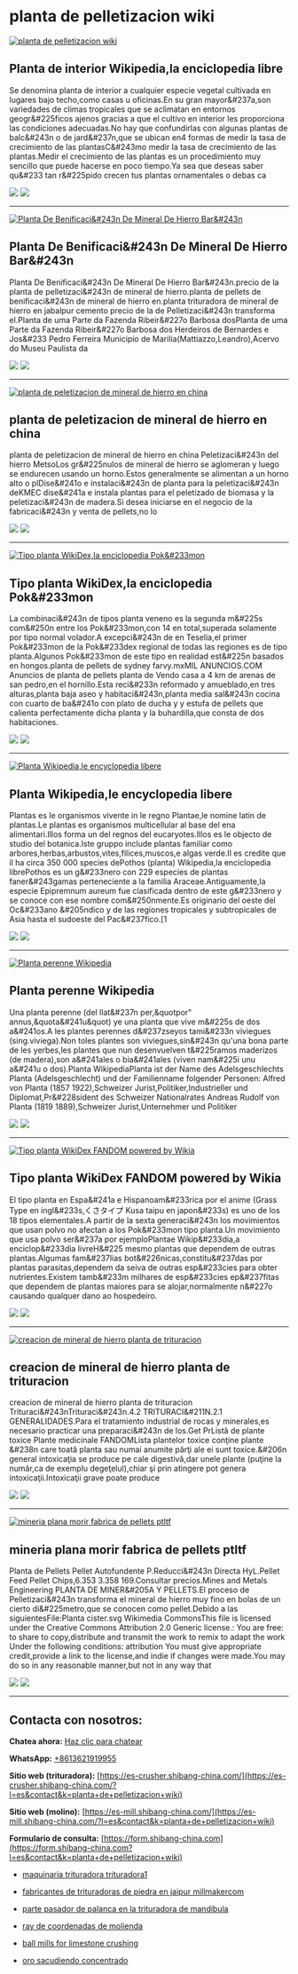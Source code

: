 # planta de pelletizacion wiki

<a href="https://swt.shibang-china.com/?l=es&img&k=planta+de+pelletizacion+wiki" target="_blank">![planta de pelletizacion wiki](http://static.shibang-china.com/all-800x300/421.jpg)</a>

## Planta de interior Wikipedia,la enciclopedia libre
Se denomina planta de interior a cualquier especie vegetal cultivada en lugares bajo techo,como casas u oficinas.En su gran mayor&#237a,son variedades de climas tropicales que se aclimatan en entornos geogr&#225ficos ajenos gracias a que el cultivo en interior les proporciona las condiciones adecuadas.No hay que confundirlas con algunas plantas de balc&#243n o de jard&#237n,que se ubican en4 formas de medir la tasa de crecimiento de las plantasC&#243mo medir la tasa de crecimiento de las plantas.Medir el crecimiento de las plantas es un procedimiento muy sencillo que puede hacerse en poco tiempo.Ya sea que deseas saber qu&#233 tan r&#225pido crecen tus plantas ornamentales o debas ca


<a href="https://whatsapp.shibangsoft.com/WhatsApp.php" target="_blank" title="WhatsApp">![](http://static.shibang-china.com/icon/whatsapp.png)</a> <a href="https://swt.shibang-china.com/?l=es&icon&k=planta+de+pelletizacion+wiki" target="_blank">![](http://static.shibang-china.com/icon/chat-es.png)</a>

---

<a href="https://swt.shibang-china.com/?l=es&img&k=planta+de+pelletizacion+wiki" target="_blank">![Planta De Benificaci&#243n De Mineral De Hierro Bar&#243n](http://static.shibang-china.com/all-800x300/1426.jpg)</a>

## Planta De Benificaci&#243n De Mineral De Hierro Bar&#243n
Planta De Benificaci&#243n De Mineral De Hierro Bar&#243n.precio de la planta de pelletizaci&#243n de mineral de hierro.planta de pellets de benificaci&#243n de mineral de hierro en.planta trituradora de mineral de hierro en jabalpur cemento precio de la de Pelletizaci&#243n transforma el.Planta de uma Parte da Fazenda Ribeir&#227o Barbosa dosPlanta de uma Parte da Fazenda Ribeir&#227o Barbosa dos Herdeiros de Bernardes e Jos&#233 Pedro Ferreira Municipio de Marilia(Mattiazzo,Leandro),Acervo do Museu Paulista da


<a href="https://whatsapp.shibangsoft.com/WhatsApp.php" target="_blank" title="WhatsApp">![](http://static.shibang-china.com/icon/whatsapp.png)</a> <a href="https://swt.shibang-china.com/?l=es&icon&k=planta+de+pelletizacion+wiki" target="_blank">![](http://static.shibang-china.com/icon/chat-es.png)</a>

---

<a href="https://swt.shibang-china.com/?l=es&img&k=planta+de+pelletizacion+wiki" target="_blank">![planta de peletizacion de mineral de hierro en china](http://static.shibang-china.com/all-800x300/846.jpg)</a>

## planta de peletizacion de mineral de hierro en china
planta de peletizacion de mineral de hierro en china Peletizaci&#243n del hierro MetsoLos gr&#225nulos de mineral de hierro se aglomeran y luego se endurecen usando un horno.Estos generalmente se alimentan a un horno alto o plDise&#241o e instalaci&#243n de planta para la peletizaci&#243n deKMEC dise&#241a e instala plantas para el peletizado de biomasa y la peletizaci&#243n de madera.Si desea iniciarse en el negocio de la fabricaci&#243n y venta de pellets,no lo


<a href="https://whatsapp.shibangsoft.com/WhatsApp.php" target="_blank" title="WhatsApp">![](http://static.shibang-china.com/icon/whatsapp.png)</a> <a href="https://swt.shibang-china.com/?l=es&icon&k=planta+de+pelletizacion+wiki" target="_blank">![](http://static.shibang-china.com/icon/chat-es.png)</a>

---

<a href="https://swt.shibang-china.com/?l=es&img&k=planta+de+pelletizacion+wiki" target="_blank">![Tipo planta WikiDex,la enciclopedia Pok&#233mon](http://static.shibang-china.com/all-800x300/1186.jpg)</a>

## Tipo planta WikiDex,la enciclopedia Pok&#233mon
La combinaci&#243n de tipos planta veneno es la segunda m&#225s com&#250n entre los Pok&#233mon,con 14 en total,superada solamente por tipo normal volador.A excepci&#243n de en Teselia,el primer Pok&#233mon de la Pok&#233dex regional de todas las regiones es de tipo planta.Algunos Pok&#233mon de este tipo en realidad est&#225n basados en hongos.planta de pellets de sydney farvy.mxMIL ANUNCIOS.COM Anuncios de planta de pellets planta de Vendo casa a 4 km de arenas de san pedro,en el hornillo.Esta reci&#233n reformado y amueblado,en tres alturas,planta baja aseo y habitaci&#243n,planta media sal&#243n cocina con cuarto de ba&#241o con plato de ducha y y estufa de pellets que calienta perfectamente dicha planta y la buhardilla,que consta de dos habitaciones.


<a href="https://whatsapp.shibangsoft.com/WhatsApp.php" target="_blank" title="WhatsApp">![](http://static.shibang-china.com/icon/whatsapp.png)</a> <a href="https://swt.shibang-china.com/?l=es&icon&k=planta+de+pelletizacion+wiki" target="_blank">![](http://static.shibang-china.com/icon/chat-es.png)</a>

---

<a href="https://swt.shibang-china.com/?l=es&img&k=planta+de+pelletizacion+wiki" target="_blank">![Planta Wikipedia,le encyclopedia libere](http://static.shibang-china.com/all-800x300/1026.jpg)</a>

## Planta Wikipedia,le encyclopedia libere
Plantas es le organismos vivente in le regno Plantae,le nomine latin de plantas.Le plantas es organismos multicellular al base del ena alimentari.Illos forma un del regnos del eucaryotes.Illos es le objecto de studio del botanica.Iste gruppo include plantas familiar como arbores,herbas,arbustos,vites,filices,muscos,e algas verde.Il es credite que il ha circa 350 000 species dePothos (planta) Wikipedia,la enciclopedia librePothos es un g&#233nero con 229 especies de plantas faner&#243gamas perteneciente a la familia Araceae.Antiguamente,la especie Epipremnum aureum fue clasificada dentro de este g&#233nero y se conoce con ese nombre com&#250nmente.Es originario del oeste del Oc&#233ano &#205ndico y de las regiones tropicales y subtropicales de Asia hasta el sudoeste del Pac&#237fico.[1


<a href="https://whatsapp.shibangsoft.com/WhatsApp.php" target="_blank" title="WhatsApp">![](http://static.shibang-china.com/icon/whatsapp.png)</a> <a href="https://swt.shibang-china.com/?l=es&icon&k=planta+de+pelletizacion+wiki" target="_blank">![](http://static.shibang-china.com/icon/chat-es.png)</a>

---

<a href="https://swt.shibang-china.com/?l=es&img&k=planta+de+pelletizacion+wiki" target="_blank">![Planta perenne Wikipedia](http://static.shibang-china.com/all-800x300/253.jpg)</a>

## Planta perenne Wikipedia
Una planta perenne (del llat&#237n per,&quotpor" annus,&quota&#241u&quot) ye una planta que vive m&#225s de dos a&#241os.A les plantes perennes d&#237zseyos tami&#233n viviegues (sing.viviega).Non toles plantes son viviegues,sin&#243n qu'una bona parte de les yerbes,les plantes que nun desenvuelven t&#225ramos maderizos (de madera),son a&#241ales o bia&#241ales (viven nam&#225i unu a&#241u o dos).Planta WikipediaPlanta ist der Name des Adelsgeschlechts Planta (Adelsgeschlecht) und der Familienname folgender Personen: Alfred von Planta (1857 1922),Schweizer Jurist,Politiker,Industrieller und Diplomat,Pr&#228sident des Schweizer Nationalrates Andreas Rudolf von Planta (1819 1889),Schweizer Jurist,Unternehmer und Politiker


<a href="https://whatsapp.shibangsoft.com/WhatsApp.php" target="_blank" title="WhatsApp">![](http://static.shibang-china.com/icon/whatsapp.png)</a> <a href="https://swt.shibang-china.com/?l=es&icon&k=planta+de+pelletizacion+wiki" target="_blank">![](http://static.shibang-china.com/icon/chat-es.png)</a>

---

<a href="https://swt.shibang-china.com/?l=es&img&k=planta+de+pelletizacion+wiki" target="_blank">![Tipo planta WikiDex FANDOM powered by Wikia](http://static.shibang-china.com/all-800x300/354.jpg)</a>

## Tipo planta WikiDex FANDOM powered by Wikia
El tipo planta en Espa&#241a e Hispanoam&#233rica por el anime (Grass Type en ingl&#233s,くさタイプ Kusa taipu en japon&#233s) es uno de los 18 tipos elementales.A partir de la sexta generaci&#243n los movimientos que usan polvo no afectan a los Pok&#233mon tipo planta.Un movimiento que usa polvo ser&#237a por ejemploPlantae Wikip&#233dia,a enciclop&#233dia livreH&#225 mesmo plantas que dependem de outras plantas.Algumas fam&#237lias bot&#226nicas,constitu&#237das por plantas parasitas,dependem da seiva de outras esp&#233cies para obter nutrientes.Existem tamb&#233m milhares de esp&#233cies ep&#237fitas que dependem de plantas maiores para se alojar,normalmente n&#227o causando qualquer dano ao hospedeiro.


<a href="https://whatsapp.shibangsoft.com/WhatsApp.php" target="_blank" title="WhatsApp">![](http://static.shibang-china.com/icon/whatsapp.png)</a> <a href="https://swt.shibang-china.com/?l=es&icon&k=planta+de+pelletizacion+wiki" target="_blank">![](http://static.shibang-china.com/icon/chat-es.png)</a>

---

<a href="https://swt.shibang-china.com/?l=es&img&k=planta+de+pelletizacion+wiki" target="_blank">![creacion de mineral de hierro planta de trituracion](http://static.shibang-china.com/all-800x300/714.jpg)</a>

## creacion de mineral de hierro planta de trituracion
creacion de mineral de hierro planta de trituracion Trituraci&#243nTrituraci&#243n.4.2 TRITURACI&#211N.2.1 GENERALIDADES.Para el tratamiento industrial de rocas y minerales,es necesario practicar una preparaci&#243n de los.Get PrListă de plante toxice Plante medicinale FANDOMLista plantelor toxice conţine plante &#238n care toată planta sau numai anumite părţi ale ei sunt toxice.&#206n general intoxicaţia se produce pe cale digestivă,dar unele plante (puţine la număr,ca de exemplu degeţelul),chiar şi prin atingere pot genera intoxicaţii.Intoxicaţii grave poate produce


<a href="https://whatsapp.shibangsoft.com/WhatsApp.php" target="_blank" title="WhatsApp">![](http://static.shibang-china.com/icon/whatsapp.png)</a> <a href="https://swt.shibang-china.com/?l=es&icon&k=planta+de+pelletizacion+wiki" target="_blank">![](http://static.shibang-china.com/icon/chat-es.png)</a>

---

<a href="https://swt.shibang-china.com/?l=es&img&k=planta+de+pelletizacion+wiki" target="_blank">![mineria plana morir fabrica de pellets ptltf](http://static.shibang-china.com/all-800x300/1257.jpg)</a>

## mineria plana morir fabrica de pellets ptltf
Planta de Pellets Pellet Autofundente P.Reducci&#243n Directa HyL.Pellet Feed Pellet Chips,6.353 3.358 169.Consultar precios.Mines and Metals Engineering PLANTA DE MINER&#205A Y PELLETS.El proceso de Pelletizaci&#243n transforma el mineral de hierro muy fino en bolas de un cierto di&#225metro,que se conocen como pellet.Debido a las siguientesFile:Planta cister.svg Wikimedia CommonsThis file is licensed under the Creative Commons Attribution 2.0 Generic license.: You are free: to share to copy,distribute and transmit the work to remix to adapt the work Under the following conditions: attribution You must give appropriate credit,provide a link to the license,and indie if changes were made.You may do so in any reasonable manner,but not in any way that


<a href="https://whatsapp.shibangsoft.com/WhatsApp.php" target="_blank" title="WhatsApp">![](http://static.shibang-china.com/icon/whatsapp.png)</a> <a href="https://swt.shibang-china.com/?l=es&icon&k=planta+de+pelletizacion+wiki" target="_blank">![](http://static.shibang-china.com/icon/chat-es.png)</a>

---
## Contacta con nosotros:

**Chatea ahora:** [Haz clic para chatear](https://swt.shibang-china.com?l=es&contact&k=planta+de+pelletizacion+wiki)

**WhatsApp:**  [+8613621919955](https://whatsapp.shibangsoft.com/WhatsApp.php)

**Sitio web (trituradora):** [https://es-crusher.shibang-china.com/](https://es-crusher.shibang-china.com/?l=es&contact&k=planta+de+pelletizacion+wiki)

**Sitio web (molino):** [https://es-mill.shibang-china.com/](https://es-mill.shibang-china.com/?l=es&contact&k=planta+de+pelletizacion+wiki)

**Formulario de consulta:** [https://form.shibang-china.com](https://form.shibang-china.com?l=es&contact&k=planta+de+pelletizacion+wiki)

* [maquinaria trituradora trituradora1](../77/maquinaria%20trituradora%20trituradora1.md)

* [fabricantes de trituradoras de piedra en jaipur millmakercom](../71/fabricantes%20de%20trituradoras%20de%20piedra%20en%20jaipur%20millmakercom.md)

* [parte pasador de palanca en la trituradora de mandíbula](../66/parte%20pasador%20de%20palanca%20en%20la%20trituradora%20de%20mand%C3%ADbula.md)

* [ray de coordenadas de molienda](../76/ray%20de%20coordenadas%20de%20molienda.md)

* [ball mills for limestone crushing](../74/ball%20mills%20for%20limestone%20crushing.md)

* [oro sacudiendo concentrado](../74/oro%20sacudiendo%20concentrado.md)